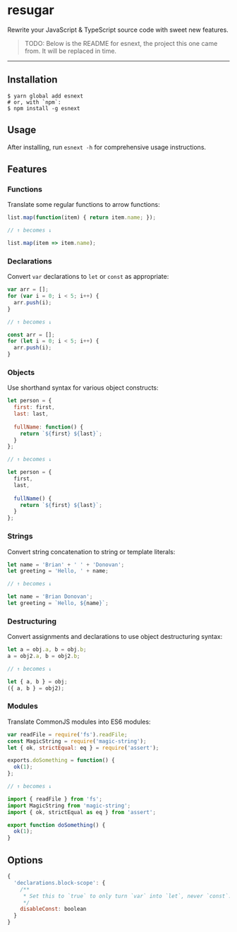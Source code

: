 # resugar

Rewrite your JavaScript & TypeScript source code with sweet new features.

> TODO: Below is the README for esnext, the project this one came from. It will be replaced in time.

---

## Installation

```
$ yarn global add esnext
# or, with `npm`:
$ npm install -g esnext
```

## Usage

After installing, run `esnext -h` for comprehensive usage instructions.

## Features

### Functions

Translate some regular functions to arrow functions:

```js
list.map(function(item) { return item.name; });

// ↑ becomes ↓

list.map(item => item.name);
```

### Declarations

Convert `var` declarations to `let` or `const` as appropriate:

```js
var arr = [];
for (var i = 0; i < 5; i++) {
  arr.push(i);
}

// ↑ becomes ↓

const arr = [];
for (let i = 0; i < 5; i++) {
  arr.push(i);
}
```

### Objects

Use shorthand syntax for various object constructs:

```js
let person = {
  first: first,
  last: last,
  
  fullName: function() {
    return `${first} ${last}`;
  }
};

// ↑ becomes ↓

let person = {
  first,
  last,
  
  fullName() {
    return `${first} ${last}`;
  }
};
```

### Strings

Convert string concatenation to string or template literals:

```js
let name = 'Brian' + ' ' + 'Donovan';
let greeting = 'Hello, ' + name;

// ↑ becomes ↓

let name = 'Brian Donovan';
let greeting = `Hello, ${name}`;
```

### Destructuring

Convert assignments and declarations to use object destructuring syntax:

```js
let a = obj.a, b = obj.b;
a = obj2.a, b = obj2.b;

// ↑ becomes ↓

let { a, b } = obj;
({ a, b } = obj2);
```

### Modules

Translate CommonJS modules into ES6 modules:

```js
var readFile = require('fs').readFile;
const MagicString = require('magic-string');
let { ok, strictEqual: eq } = require('assert');

exports.doSomething = function() {
  ok(1);
};

// ↑ becomes ↓

import { readFile } from 'fs';
import MagicString from 'magic-string';
import { ok, strictEqual as eq } from 'assert';

export function doSomething() {
  ok(1);
}
```

## Options

```js
{
  'declarations.block-scope': {
    /**
     * Set this to `true` to only turn `var` into `let`, never `const`.
     */
    disableConst: boolean
  }
}
```
